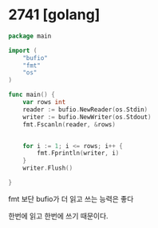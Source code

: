 # 2741 [golang]

```go
package main

import (
	"bufio"
	"fmt"
	"os"
)

func main() {
	var rows int
	reader := bufio.NewReader(os.Stdin)
	writer := bufio.NewWriter(os.Stdout)
	fmt.Fscanln(reader, &rows)


	for i := 1; i <= rows; i++ {
		fmt.Fprintln(writer, i)
	}
	writer.Flush()

}
```

fmt 보단 bufio가 더 읽고 쓰는 능력은 좋다

한번에 읽고 한번에 쓰기 때문이다.
